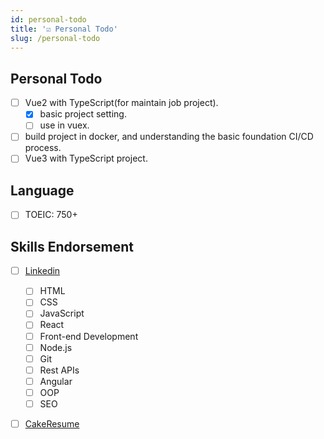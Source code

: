```yaml
---
id: personal-todo
title: '☑️ Personal Todo'
slug: /personal-todo
---
```


## Personal Todo

- [ ] Vue2 with TypeScript(for maintain job project).
  - [x] basic project setting.
  - [ ] use in vuex.
- [ ] build project in docker, and understanding the basic foundation CI/CD process.
- [ ] Vue3 with TypeScript project.

## Language

- [ ] TOEIC: 750+

## Skills Endorsement

- [ ] [Linkedin](https://www.linkedin.com/skill-assessments/hub/quizzes/)

  - [ ] HTML
  - [ ] CSS
  - [ ] JavaScript
  - [ ] React
  - [ ] Front-end Development
  - [ ] Node.js
  - [ ] Git
  - [ ] Rest APIs
  - [ ] Angular
  - [ ] OOP
  - [ ] SEO

- [ ] [CakeResume](https://www.cakeresume.com/dashboard/coding-tests?ref=dashboard_navs_coding_tests)
